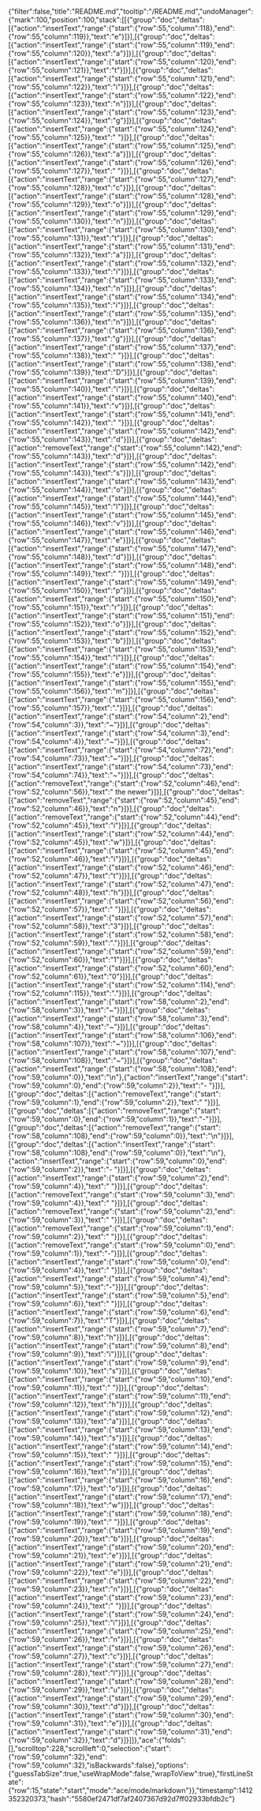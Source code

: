 {"filter":false,"title":"README.md","tooltip":"/README.md","undoManager":{"mark":100,"position":100,"stack":[[{"group":"doc","deltas":[{"action":"insertText","range":{"start":{"row":55,"column":118},"end":{"row":55,"column":119}},"text":"e"}]}],[{"group":"doc","deltas":[{"action":"insertText","range":{"start":{"row":55,"column":119},"end":{"row":55,"column":120}},"text":"a"}]}],[{"group":"doc","deltas":[{"action":"insertText","range":{"start":{"row":55,"column":120},"end":{"row":55,"column":121}},"text":"t"}]}],[{"group":"doc","deltas":[{"action":"insertText","range":{"start":{"row":55,"column":121},"end":{"row":55,"column":122}},"text":"i"}]}],[{"group":"doc","deltas":[{"action":"insertText","range":{"start":{"row":55,"column":122},"end":{"row":55,"column":123}},"text":"n"}]}],[{"group":"doc","deltas":[{"action":"insertText","range":{"start":{"row":55,"column":123},"end":{"row":55,"column":124}},"text":"g"}]}],[{"group":"doc","deltas":[{"action":"insertText","range":{"start":{"row":55,"column":124},"end":{"row":55,"column":125}},"text":" "}]}],[{"group":"doc","deltas":[{"action":"insertText","range":{"start":{"row":55,"column":125},"end":{"row":55,"column":126}},"text":"a"}]}],[{"group":"doc","deltas":[{"action":"insertText","range":{"start":{"row":55,"column":126},"end":{"row":55,"column":127}},"text":" "}]}],[{"group":"doc","deltas":[{"action":"insertText","range":{"start":{"row":55,"column":127},"end":{"row":55,"column":128}},"text":"c"}]}],[{"group":"doc","deltas":[{"action":"insertText","range":{"start":{"row":55,"column":128},"end":{"row":55,"column":129}},"text":"o"}]}],[{"group":"doc","deltas":[{"action":"insertText","range":{"start":{"row":55,"column":129},"end":{"row":55,"column":130}},"text":"n"}]}],[{"group":"doc","deltas":[{"action":"insertText","range":{"start":{"row":55,"column":130},"end":{"row":55,"column":131}},"text":"t"}]}],[{"group":"doc","deltas":[{"action":"insertText","range":{"start":{"row":55,"column":131},"end":{"row":55,"column":132}},"text":"a"}]}],[{"group":"doc","deltas":[{"action":"insertText","range":{"start":{"row":55,"column":132},"end":{"row":55,"column":133}},"text":"i"}]}],[{"group":"doc","deltas":[{"action":"insertText","range":{"start":{"row":55,"column":133},"end":{"row":55,"column":134}},"text":"n"}]}],[{"group":"doc","deltas":[{"action":"insertText","range":{"start":{"row":55,"column":134},"end":{"row":55,"column":135}},"text":"i"}]}],[{"group":"doc","deltas":[{"action":"insertText","range":{"start":{"row":55,"column":135},"end":{"row":55,"column":136}},"text":"n"}]}],[{"group":"doc","deltas":[{"action":"insertText","range":{"start":{"row":55,"column":136},"end":{"row":55,"column":137}},"text":"g"}]}],[{"group":"doc","deltas":[{"action":"insertText","range":{"start":{"row":55,"column":137},"end":{"row":55,"column":138}},"text":" "}]}],[{"group":"doc","deltas":[{"action":"insertText","range":{"start":{"row":55,"column":138},"end":{"row":55,"column":139}},"text":"D"}]}],[{"group":"doc","deltas":[{"action":"insertText","range":{"start":{"row":55,"column":139},"end":{"row":55,"column":140}},"text":"i"}]}],[{"group":"doc","deltas":[{"action":"insertText","range":{"start":{"row":55,"column":140},"end":{"row":55,"column":141}},"text":"v"}]}],[{"group":"doc","deltas":[{"action":"insertText","range":{"start":{"row":55,"column":141},"end":{"row":55,"column":142}},"text":" "}]}],[{"group":"doc","deltas":[{"action":"insertText","range":{"start":{"row":55,"column":142},"end":{"row":55,"column":143}},"text":"d"}]}],[{"group":"doc","deltas":[{"action":"removeText","range":{"start":{"row":55,"column":142},"end":{"row":55,"column":143}},"text":"d"}]}],[{"group":"doc","deltas":[{"action":"insertText","range":{"start":{"row":55,"column":142},"end":{"row":55,"column":143}},"text":"s"}]}],[{"group":"doc","deltas":[{"action":"insertText","range":{"start":{"row":55,"column":143},"end":{"row":55,"column":144}},"text":"o"}]}],[{"group":"doc","deltas":[{"action":"insertText","range":{"start":{"row":55,"column":144},"end":{"row":55,"column":145}},"text":"l"}]}],[{"group":"doc","deltas":[{"action":"insertText","range":{"start":{"row":55,"column":145},"end":{"row":55,"column":146}},"text":"v"}]}],[{"group":"doc","deltas":[{"action":"insertText","range":{"start":{"row":55,"column":146},"end":{"row":55,"column":147}},"text":"e"}]}],[{"group":"doc","deltas":[{"action":"insertText","range":{"start":{"row":55,"column":147},"end":{"row":55,"column":148}},"text":"d"}]}],[{"group":"doc","deltas":[{"action":"insertText","range":{"start":{"row":55,"column":148},"end":{"row":55,"column":149}},"text":" "}]}],[{"group":"doc","deltas":[{"action":"insertText","range":{"start":{"row":55,"column":149},"end":{"row":55,"column":150}},"text":"p"}]}],[{"group":"doc","deltas":[{"action":"insertText","range":{"start":{"row":55,"column":150},"end":{"row":55,"column":151}},"text":"r"}]}],[{"group":"doc","deltas":[{"action":"insertText","range":{"start":{"row":55,"column":151},"end":{"row":55,"column":152}},"text":"o"}]}],[{"group":"doc","deltas":[{"action":"insertText","range":{"start":{"row":55,"column":152},"end":{"row":55,"column":153}},"text":"b"}]}],[{"group":"doc","deltas":[{"action":"insertText","range":{"start":{"row":55,"column":153},"end":{"row":55,"column":154}},"text":"l"}]}],[{"group":"doc","deltas":[{"action":"insertText","range":{"start":{"row":55,"column":154},"end":{"row":55,"column":155}},"text":"e"}]}],[{"group":"doc","deltas":[{"action":"insertText","range":{"start":{"row":55,"column":155},"end":{"row":55,"column":156}},"text":"m"}]}],[{"group":"doc","deltas":[{"action":"insertText","range":{"start":{"row":55,"column":156},"end":{"row":55,"column":157}},"text":"."}]}],[{"group":"doc","deltas":[{"action":"insertText","range":{"start":{"row":54,"column":2},"end":{"row":54,"column":3}},"text":"~"}]}],[{"group":"doc","deltas":[{"action":"insertText","range":{"start":{"row":54,"column":3},"end":{"row":54,"column":4}},"text":"~"}]}],[{"group":"doc","deltas":[{"action":"insertText","range":{"start":{"row":54,"column":72},"end":{"row":54,"column":73}},"text":"~"}]}],[{"group":"doc","deltas":[{"action":"insertText","range":{"start":{"row":54,"column":73},"end":{"row":54,"column":74}},"text":"~"}]}],[{"group":"doc","deltas":[{"action":"removeText","range":{"start":{"row":52,"column":46},"end":{"row":52,"column":56}},"text":" the newer"}]}],[{"group":"doc","deltas":[{"action":"removeText","range":{"start":{"row":52,"column":45},"end":{"row":52,"column":46}},"text":"n"}]}],[{"group":"doc","deltas":[{"action":"removeText","range":{"start":{"row":52,"column":44},"end":{"row":52,"column":45}},"text":"i"}]}],[{"group":"doc","deltas":[{"action":"insertText","range":{"start":{"row":52,"column":44},"end":{"row":52,"column":45}},"text":"w"}]}],[{"group":"doc","deltas":[{"action":"insertText","range":{"start":{"row":52,"column":45},"end":{"row":52,"column":46}},"text":"i"}]}],[{"group":"doc","deltas":[{"action":"insertText","range":{"start":{"row":52,"column":46},"end":{"row":52,"column":47}},"text":"t"}]}],[{"group":"doc","deltas":[{"action":"insertText","range":{"start":{"row":52,"column":47},"end":{"row":52,"column":48}},"text":"h"}]}],[{"group":"doc","deltas":[{"action":"insertText","range":{"start":{"row":52,"column":56},"end":{"row":52,"column":57}},"text":" "}]}],[{"group":"doc","deltas":[{"action":"insertText","range":{"start":{"row":52,"column":57},"end":{"row":52,"column":58}},"text":"3"}]}],[{"group":"doc","deltas":[{"action":"insertText","range":{"start":{"row":52,"column":58},"end":{"row":52,"column":59}},"text":"."}]}],[{"group":"doc","deltas":[{"action":"insertText","range":{"start":{"row":52,"column":59},"end":{"row":52,"column":60}},"text":"1"}]}],[{"group":"doc","deltas":[{"action":"insertText","range":{"start":{"row":52,"column":60},"end":{"row":52,"column":61}},"text":"0"}]}],[{"group":"doc","deltas":[{"action":"insertText","range":{"start":{"row":52,"column":114},"end":{"row":52,"column":115}},"text":"."}]}],[{"group":"doc","deltas":[{"action":"insertText","range":{"start":{"row":58,"column":2},"end":{"row":58,"column":3}},"text":"~"}]}],[{"group":"doc","deltas":[{"action":"insertText","range":{"start":{"row":58,"column":3},"end":{"row":58,"column":4}},"text":"~"}]}],[{"group":"doc","deltas":[{"action":"insertText","range":{"start":{"row":58,"column":106},"end":{"row":58,"column":107}},"text":"~"}]}],[{"group":"doc","deltas":[{"action":"insertText","range":{"start":{"row":58,"column":107},"end":{"row":58,"column":108}},"text":"~"}]}],[{"group":"doc","deltas":[{"action":"insertText","range":{"start":{"row":58,"column":108},"end":{"row":59,"column":0}},"text":"\n"},{"action":"insertText","range":{"start":{"row":59,"column":0},"end":{"row":59,"column":2}},"text":"- "}]}],[{"group":"doc","deltas":[{"action":"removeText","range":{"start":{"row":59,"column":1},"end":{"row":59,"column":2}},"text":" "}]}],[{"group":"doc","deltas":[{"action":"removeText","range":{"start":{"row":59,"column":0},"end":{"row":59,"column":1}},"text":"-"}]}],[{"group":"doc","deltas":[{"action":"removeText","range":{"start":{"row":58,"column":108},"end":{"row":59,"column":0}},"text":"\n"}]}],[{"group":"doc","deltas":[{"action":"insertText","range":{"start":{"row":58,"column":108},"end":{"row":59,"column":0}},"text":"\n"},{"action":"insertText","range":{"start":{"row":59,"column":0},"end":{"row":59,"column":2}},"text":"- "}]}],[{"group":"doc","deltas":[{"action":"insertText","range":{"start":{"row":59,"column":2},"end":{"row":59,"column":4}},"text":"  "}]}],[{"group":"doc","deltas":[{"action":"removeText","range":{"start":{"row":59,"column":3},"end":{"row":59,"column":4}},"text":" "}]}],[{"group":"doc","deltas":[{"action":"removeText","range":{"start":{"row":59,"column":2},"end":{"row":59,"column":3}},"text":" "}]}],[{"group":"doc","deltas":[{"action":"removeText","range":{"start":{"row":59,"column":1},"end":{"row":59,"column":2}},"text":" "}]}],[{"group":"doc","deltas":[{"action":"removeText","range":{"start":{"row":59,"column":0},"end":{"row":59,"column":1}},"text":"-"}]}],[{"group":"doc","deltas":[{"action":"insertText","range":{"start":{"row":59,"column":0},"end":{"row":59,"column":4}},"text":"    "}]}],[{"group":"doc","deltas":[{"action":"insertText","range":{"start":{"row":59,"column":4},"end":{"row":59,"column":5}},"text":"-"}]}],[{"group":"doc","deltas":[{"action":"insertText","range":{"start":{"row":59,"column":5},"end":{"row":59,"column":6}},"text":" "}]}],[{"group":"doc","deltas":[{"action":"insertText","range":{"start":{"row":59,"column":6},"end":{"row":59,"column":7}},"text":"T"}]}],[{"group":"doc","deltas":[{"action":"insertText","range":{"start":{"row":59,"column":7},"end":{"row":59,"column":8}},"text":"h"}]}],[{"group":"doc","deltas":[{"action":"insertText","range":{"start":{"row":59,"column":8},"end":{"row":59,"column":9}},"text":"i"}]}],[{"group":"doc","deltas":[{"action":"insertText","range":{"start":{"row":59,"column":9},"end":{"row":59,"column":10}},"text":"s"}]}],[{"group":"doc","deltas":[{"action":"insertText","range":{"start":{"row":59,"column":10},"end":{"row":59,"column":11}},"text":" "}]}],[{"group":"doc","deltas":[{"action":"insertText","range":{"start":{"row":59,"column":11},"end":{"row":59,"column":12}},"text":"h"}]}],[{"group":"doc","deltas":[{"action":"insertText","range":{"start":{"row":59,"column":12},"end":{"row":59,"column":13}},"text":"a"}]}],[{"group":"doc","deltas":[{"action":"insertText","range":{"start":{"row":59,"column":13},"end":{"row":59,"column":14}},"text":"s"}]}],[{"group":"doc","deltas":[{"action":"insertText","range":{"start":{"row":59,"column":14},"end":{"row":59,"column":15}},"text":" "}]}],[{"group":"doc","deltas":[{"action":"insertText","range":{"start":{"row":59,"column":15},"end":{"row":59,"column":16}},"text":"n"}]}],[{"group":"doc","deltas":[{"action":"insertText","range":{"start":{"row":59,"column":16},"end":{"row":59,"column":17}},"text":"o"}]}],[{"group":"doc","deltas":[{"action":"insertText","range":{"start":{"row":59,"column":17},"end":{"row":59,"column":18}},"text":"w"}]}],[{"group":"doc","deltas":[{"action":"insertText","range":{"start":{"row":59,"column":18},"end":{"row":59,"column":19}},"text":" "}]}],[{"group":"doc","deltas":[{"action":"insertText","range":{"start":{"row":59,"column":19},"end":{"row":59,"column":20}},"text":"b"}]}],[{"group":"doc","deltas":[{"action":"insertText","range":{"start":{"row":59,"column":20},"end":{"row":59,"column":21}},"text":"e"}]}],[{"group":"doc","deltas":[{"action":"insertText","range":{"start":{"row":59,"column":21},"end":{"row":59,"column":22}},"text":"e"}]}],[{"group":"doc","deltas":[{"action":"insertText","range":{"start":{"row":59,"column":22},"end":{"row":59,"column":23}},"text":"n"}]}],[{"group":"doc","deltas":[{"action":"insertText","range":{"start":{"row":59,"column":23},"end":{"row":59,"column":24}},"text":" "}]}],[{"group":"doc","deltas":[{"action":"insertText","range":{"start":{"row":59,"column":24},"end":{"row":59,"column":25}},"text":"i"}]}],[{"group":"doc","deltas":[{"action":"insertText","range":{"start":{"row":59,"column":25},"end":{"row":59,"column":26}},"text":"n"}]}],[{"group":"doc","deltas":[{"action":"insertText","range":{"start":{"row":59,"column":26},"end":{"row":59,"column":27}},"text":"c"}]}],[{"group":"doc","deltas":[{"action":"insertText","range":{"start":{"row":59,"column":27},"end":{"row":59,"column":28}},"text":"l"}]}],[{"group":"doc","deltas":[{"action":"insertText","range":{"start":{"row":59,"column":28},"end":{"row":59,"column":29}},"text":"u"}]}],[{"group":"doc","deltas":[{"action":"insertText","range":{"start":{"row":59,"column":29},"end":{"row":59,"column":30}},"text":"d"}]}],[{"group":"doc","deltas":[{"action":"insertText","range":{"start":{"row":59,"column":30},"end":{"row":59,"column":31}},"text":"e"}]}],[{"group":"doc","deltas":[{"action":"insertText","range":{"start":{"row":59,"column":31},"end":{"row":59,"column":32}},"text":"d"}]}]]},"ace":{"folds":[],"scrolltop":228,"scrollleft":0,"selection":{"start":{"row":59,"column":32},"end":{"row":59,"column":32},"isBackwards":false},"options":{"guessTabSize":true,"useWrapMode":false,"wrapToView":true},"firstLineState":{"row":15,"state":"start","mode":"ace/mode/markdown"}},"timestamp":1412352320373,"hash":"5580ef2471df7af2407367d92d7ff02933bfdb2c"}